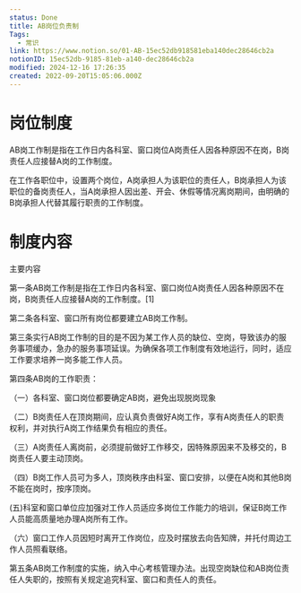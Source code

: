 ```yaml
---
status: Done
title: AB岗位负责制
Tags:
  - 常识
link: https://www.notion.so/01-AB-15ec52db918581eba140dec28646cb2a
notionID: 15ec52db-9185-81eb-a140-dec28646cb2a
modified: 2024-12-16 17:26:35
created: 2022-09-20T15:05:06.000Z
---
```



# 岗位制度

AB岗工作制是指在工作日内各科室、窗口岗位A岗责任人因各种原因不在岗，B岗责任人应接替A岗的工作制度。

在工作各职位中，设置两个岗位，A岗承担人为该职位的责任人，B岗承担人为该职位的备岗责任人，当A岗承担人因出差、开会、休假等情况离岗期间，由明确的B岗承担人代替其履行职责的工作制度。

# 制度内容

主要内容

第一条AB岗工作制是指在工作日内各科室、窗口岗位A岗责任人因各种原因不在岗，B岗责任人应接替A岗的工作制度。[1]

第二条各科室、窗口所有岗位都要建立AB岗工作制。

第三条实行AB岗工作制的目的是不因为某工作人员的缺位、空岗，导致该办的服务事项缓办，急办的服务事项延误。为确保各项工作制度有效地运行，同时，适应工作要求培养一岗多能工作人员。

第四条AB岗的工作职责：

（一）各科室、窗口岗位都要确定AB岗，避免出现脱岗现象

（二）B岗责任人在顶岗期间，应认真负责做好A岗工作，享有A岗责任人的职责权利，并对执行A岗工作结果负有相应的责任。

（三）A岗责任人离岗前，必须提前做好工作移交，因特殊原因来不及移交的，B岗责任人要主动顶岗。

（四）B岗工作人员可为多人，顶岗秩序由科室、窗口安排，以便在A岗和其他B岗不能在岗时，按序顶岗。

(五)科室和窗口单位应加强对工作人员适应多岗位工作能力的培训，保证B岗工作人员能高质量地办理A岗所有工作。

（六）窗口工作人员因短时离开工作岗位，应及时摆放去向告知牌，并托付周边工作人员照看联络。

第五条AB岗工作制度的实施，纳入中心考核管理办法。出现空岗缺位和AB岗位责任人失职的，按照有关规定追究科室、窗口和责任人的责任。